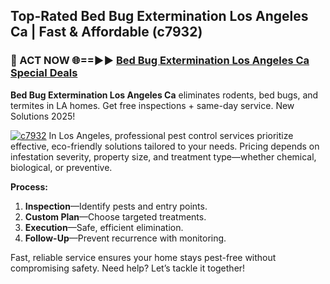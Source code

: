 ## Top-Rated Bed Bug Extermination Los Angeles Ca | Fast & Affordable (c7932)

<h3>🐜 ACT NOW 🌐==►► <a href="https://tinyurl.com/yc7vsfwc" rel="nofollow">Bed Bug Extermination Los Angeles Ca Special Deals</a></h3>

**Bed Bug Extermination Los Angeles Ca** eliminates rodents, bed bugs, and termites in LA homes. Get free inspections + same-day service. New Solutions 2025!

[![c7932](https://i.imgur.com/1VzRXn8.jpeg)](https://tinyurl.com/yc7vsfwc)
In Los Angeles, professional pest control services prioritize effective, eco-friendly solutions tailored to your needs. Pricing depends on infestation severity, property size, and treatment type—whether chemical, biological, or preventive.  

**Process:**  
1. **Inspection**—Identify pests and entry points.  
2. **Custom Plan**—Choose targeted treatments.  
3. **Execution**—Safe, efficient elimination.  
4. **Follow-Up**—Prevent recurrence with monitoring.  

Fast, reliable service ensures your home stays pest-free without compromising safety. Need help? Let’s tackle it together!